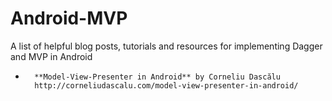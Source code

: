 # Android-MVP
A list of helpful blog posts, tutorials and resources for implementing Dagger and MVP in Android

* 		**Model-View-Presenter in Android** by Corneliu Dascălu
		http://corneliudascalu.com/model-view-presenter-in-android/
